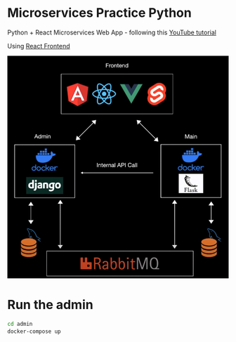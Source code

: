 # Microservices Practice Python
Python + React Microservices Web App - following this [YouTube tutorial]( https://www.youtube.com/watch?v=0iB5IPoTDts)

Using [React Frontend](https://github.com/spencerlepine/microservices-practice-react)

![Architecture Diagram](./Architecture.png)

# Run the admin
```sh
cd admin
docker-compose up
```
